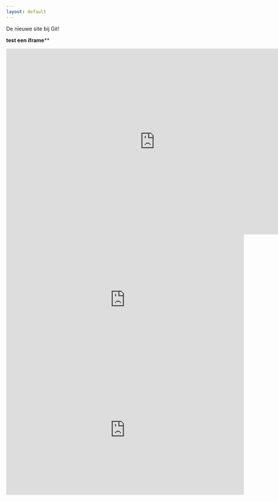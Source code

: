```yaml
---
layout: default
---
```


De nieuwe site bij Git!


**test een iframe****

<iframe src="https://useplink.com/payment/edcVW3wMearjzSRKy2RE" frameborder="0" id="mainPageBody" width="800px" height="500px"></iframe>


<div class="embed-responsive embed-responsive-16by9">
  <iframe width="640" height="350" src="https://useplink.com/payment/edcVW3wMearjzSRKy2RE" frameborder="0" allowfullscreen class="embed-responsive-item"></iframe>
</div>


<div class="embed-responsive embed-responsive-16by9">
  <iframe width="640" height="350" src="https://useplink.com/payment/edcVW3wMearjzSRKy2RE" frameborder="0" allowfullscreen ></iframe>
</div>
